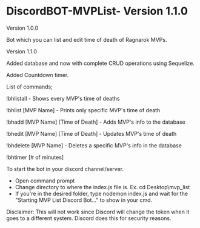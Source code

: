 # DiscordBOT-MVPList- Version 1.1.0
Version 1.0.0

Bot which you can list and edit time of death of Ragnarok MVPs.

Version 1.1.0

Added database and now with complete CRUD operations using Sequelize.

Added Countdown timer.


List of commands;

!bhlistall -	Shows every MVP's time of deaths

!bhlist [MVP Name] -	Prints only specific MVP's time of death

!bhadd [MVP Name] [Time of Death] -	Adds MVP's info to the database

!bhedit [MVP Name] [Time of Death] -	Updates MVP's time of death

!bhdelete [MVP Name] -	Deletes a specific MVP's info in the database

!bhtimer [# of minutes]



To start the bot in your discord channel/server.

- Open command prompt
- Change directory to where the index.js file is. 
  Ex. cd Desktop\mvp_list
- If you're in the desired folder, type nodemon index.js and wait for the "Starting MVP List Discord Bot..." to show in your cmd.


Disclaimer:
This will not work since Discord will change the token when it goes to a different system. 
Discord does this for security reasons.
